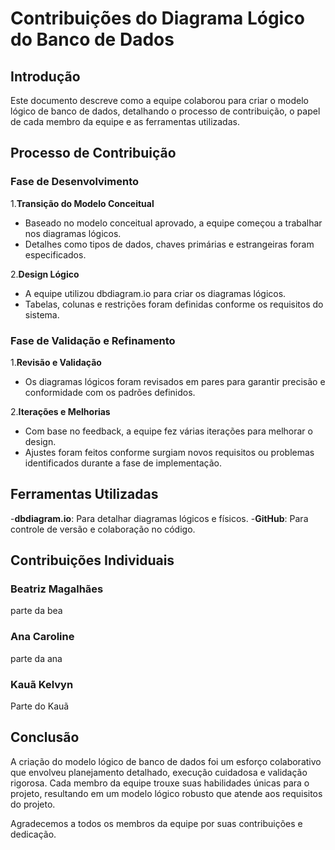 # Contribuições do Diagrama Lógico do Banco de Dados

## Introdução

Este documento descreve como a equipe colaborou para criar o modelo lógico de banco de dados, detalhando o processo de contribuição, o papel de cada membro da equipe e as ferramentas utilizadas.

## Processo de Contribuição

### Fase de Desenvolvimento

1.**Transição do Modelo Conceitual**

- Baseado no modelo conceitual aprovado, a equipe começou a trabalhar nos diagramas lógicos.
- Detalhes como tipos de dados, chaves primárias e estrangeiras foram especificados.

2.**Design Lógico**

- A equipe utilizou dbdiagram.io para criar os diagramas lógicos.
- Tabelas, colunas e restrições foram definidas conforme os requisitos do sistema.

### Fase de Validação e Refinamento

1.**Revisão e Validação**

- Os diagramas lógicos foram revisados em pares para garantir precisão e conformidade com os padrões definidos.

2.**Iterações e Melhorias**

- Com base no feedback, a equipe fez várias iterações para melhorar o design.
- Ajustes foram feitos conforme surgiam novos requisitos ou problemas identificados durante a fase de implementação.

## Ferramentas Utilizadas

-**dbdiagram.io**: Para detalhar diagramas lógicos e físicos.
-**GitHub**: Para controle de versão e colaboração no código.

## Contribuições Individuais

### Beatriz Magalhães

parte da bea

### Ana Caroline

parte da ana

### Kauã Kelvyn

Parte do Kauã

## Conclusão

A criação do modelo lógico de banco de dados foi um esforço colaborativo que envolveu planejamento detalhado, execução cuidadosa e validação rigorosa. Cada membro da equipe trouxe suas habilidades únicas para o projeto, resultando em um modelo lógico robusto que atende aos requisitos do projeto.

Agradecemos a todos os membros da equipe por suas contribuições e dedicação.
